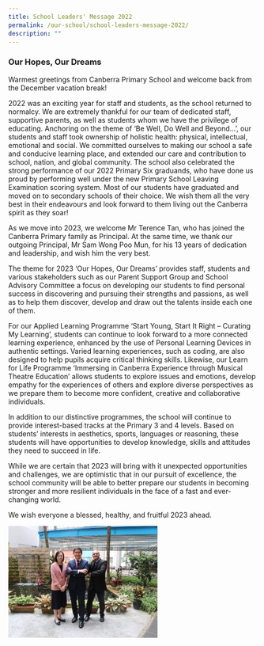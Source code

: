 ```yaml
---
title: School Leaders' Message 2022
permalink: /our-school/school-leaders-message-2022/
description: ""
---
```

### Our Hopes, Our Dreams

Warmest greetings from Canberra Primary School and welcome back from the December vacation break!

2022 was an exciting year for staff and students, as the school returned to normalcy. We are extremely thankful for our team of dedicated staff, supportive parents, as well as students whom we have the privilege of educating. Anchoring on the theme of ‘Be Well, Do Well and Beyond…’, our students and staff took ownership of holistic health: physical, intellectual, emotional and social. We committed ourselves to making our school a safe and conducive learning place, and extended our care and contribution to school, nation, and global community. The school also celebrated the strong performance of our 2022 Primary Six graduands, who have done us proud by performing well under the new Primary School Leaving Examination scoring system. Most of our students have graduated and moved on to secondary schools of their choice. We wish them all the very best in their endeavours and look forward to them living out the Canberra spirit as they soar!

As we move into 2023, we welcome Mr Terence Tan, who has joined the Canberra Primary family as Principal. At the same time, we thank our outgoing Principal, Mr Sam Wong Poo Mun, for his 13 years of dedication and leadership, and wish him the very best.

The theme for 2023 ‘Our Hopes, Our Dreams’ provides staff, students and various stakeholders such as our Parent Support Group and School Advisory Committee a focus on developing our students to find personal success in discovering and pursuing their strengths and passions, as well as to help them discover, develop and draw out the talents inside each one of them.

For our Applied Learning Programme ‘Start Young, Start It Right – Curating My Learning’, students can continue to look forward to a more connected learning experience, enhanced by the use of Personal Learning Devices in authentic settings. Varied learning experiences, such as coding, are also designed to help pupils acquire critical thinking skills. Likewise, our Learn for Life Programme ‘Immersing in Canberra Experience through Musical Theatre Education’ allows students to explore issues and emotions, develop empathy for the experiences of others and explore diverse perspectives as we prepare them to become more confident, creative and collaborative individuals.

In addition to our distinctive programmes, the school will continue to provide interest-based tracks at the Primary 3 and 4 levels. Based on students’ interests in aesthetics, sports, languages or reasoning, these students will have opportunities to develop knowledge, skills and attitudes they need to succeed in life.

While we are certain that 2023 will bring with it unexpected opportunities and challenges, we are optimistic that in our pursuit of excellence, the school community will be able to better prepare our students in becoming stronger and more resilient individuals in the face of a fast and ever-changing world.

We wish everyone a blessed, healthy, and fruitful 2023 ahead.

<img src="/images/IMG_3114.jpg" 
     style="width:60%">